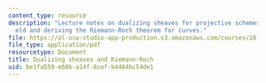 ```yaml
---
content_type: resource
description: "Lecture notes on dualizing sheaves for projective schemes over a \uFB01\
  eld and deriving the Riemann-Roch theorem for curves."
file: https://ol-ocw-studio-app-production.s3.amazonaws.com/courses/18-726-algebraic-geometry-spring-2009/be1fa559e68ba14f8cefb4484bc54de1_MIT18_726s09_lec24_dualizing.pdf
file_type: application/pdf
resourcetype: Document
title: Dualizing sheaves and Riemann-Roch
uid: be1fa559-e68b-a14f-8cef-b4484bc54de1
---
```

